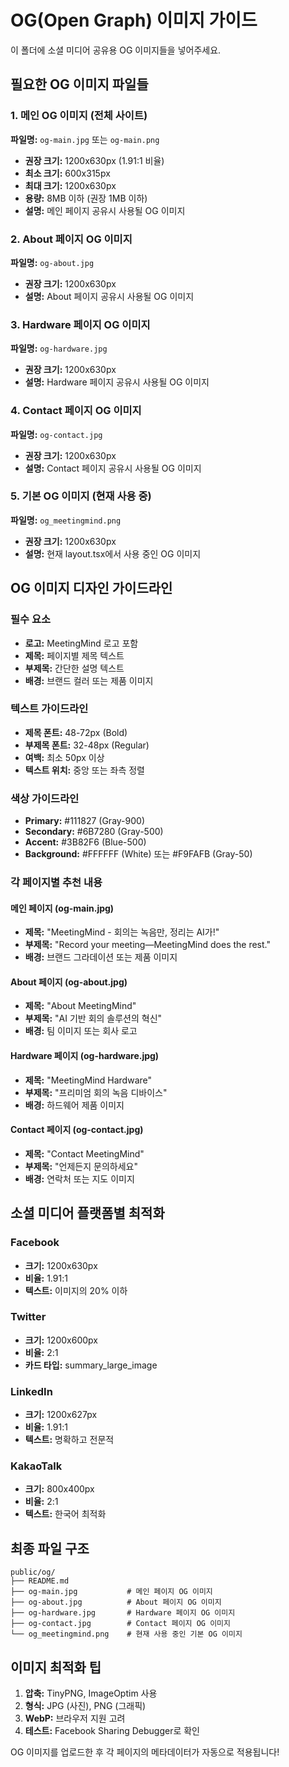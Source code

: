 # OG(Open Graph) 이미지 가이드

이 폴더에 소셜 미디어 공유용 OG 이미지들을 넣어주세요.

## 필요한 OG 이미지 파일들

### 1. 메인 OG 이미지 (전체 사이트)
**파일명:** `og-main.jpg` 또는 `og-main.png`
- **권장 크기:** 1200x630px (1.91:1 비율)
- **최소 크기:** 600x315px
- **최대 크기:** 1200x630px
- **용량:** 8MB 이하 (권장 1MB 이하)
- **설명:** 메인 페이지 공유시 사용될 OG 이미지

### 2. About 페이지 OG 이미지
**파일명:** `og-about.jpg`
- **권장 크기:** 1200x630px
- **설명:** About 페이지 공유시 사용될 OG 이미지

### 3. Hardware 페이지 OG 이미지
**파일명:** `og-hardware.jpg`
- **권장 크기:** 1200x630px
- **설명:** Hardware 페이지 공유시 사용될 OG 이미지

### 4. Contact 페이지 OG 이미지
**파일명:** `og-contact.jpg`
- **권장 크기:** 1200x630px
- **설명:** Contact 페이지 공유시 사용될 OG 이미지

### 5. 기본 OG 이미지 (현재 사용 중)
**파일명:** `og_meetingmind.png`
- **권장 크기:** 1200x630px
- **설명:** 현재 layout.tsx에서 사용 중인 OG 이미지

## OG 이미지 디자인 가이드라인

### 필수 요소
- **로고:** MeetingMind 로고 포함
- **제목:** 페이지별 제목 텍스트
- **부제목:** 간단한 설명 텍스트
- **배경:** 브랜드 컬러 또는 제품 이미지

### 텍스트 가이드라인
- **제목 폰트:** 48-72px (Bold)
- **부제목 폰트:** 32-48px (Regular)
- **여백:** 최소 50px 이상
- **텍스트 위치:** 중앙 또는 좌측 정렬

### 색상 가이드라인
- **Primary:** #111827 (Gray-900)
- **Secondary:** #6B7280 (Gray-500)  
- **Accent:** #3B82F6 (Blue-500)
- **Background:** #FFFFFF (White) 또는 #F9FAFB (Gray-50)

### 각 페이지별 추천 내용

#### 메인 페이지 (og-main.jpg)
- **제목:** "MeetingMind - 회의는 녹음만, 정리는 AI가!"
- **부제목:** "Record your meeting—MeetingMind does the rest."
- **배경:** 브랜드 그라데이션 또는 제품 이미지

#### About 페이지 (og-about.jpg)
- **제목:** "About MeetingMind"
- **부제목:** "AI 기반 회의 솔루션의 혁신"
- **배경:** 팀 이미지 또는 회사 로고

#### Hardware 페이지 (og-hardware.jpg)
- **제목:** "MeetingMind Hardware"
- **부제목:** "프리미엄 회의 녹음 디바이스"
- **배경:** 하드웨어 제품 이미지

#### Contact 페이지 (og-contact.jpg)
- **제목:** "Contact MeetingMind"
- **부제목:** "언제든지 문의하세요"
- **배경:** 연락처 또는 지도 이미지

## 소셜 미디어 플랫폼별 최적화

### Facebook
- **크기:** 1200x630px
- **비율:** 1.91:1
- **텍스트:** 이미지의 20% 이하

### Twitter
- **크기:** 1200x600px
- **비율:** 2:1
- **카드 타입:** summary_large_image

### LinkedIn
- **크기:** 1200x627px
- **비율:** 1.91:1
- **텍스트:** 명확하고 전문적

### KakaoTalk
- **크기:** 800x400px
- **비율:** 2:1
- **텍스트:** 한국어 최적화

## 최종 파일 구조
```
public/og/
├── README.md
├── og-main.jpg           # 메인 페이지 OG 이미지
├── og-about.jpg          # About 페이지 OG 이미지
├── og-hardware.jpg       # Hardware 페이지 OG 이미지
├── og-contact.jpg        # Contact 페이지 OG 이미지
└── og_meetingmind.png    # 현재 사용 중인 기본 OG 이미지
```

## 이미지 최적화 팁
1. **압축:** TinyPNG, ImageOptim 사용
2. **형식:** JPG (사진), PNG (그래픽)
3. **WebP:** 브라우저 지원 고려
4. **테스트:** Facebook Sharing Debugger로 확인

OG 이미지를 업로드한 후 각 페이지의 메타데이터가 자동으로 적용됩니다! 